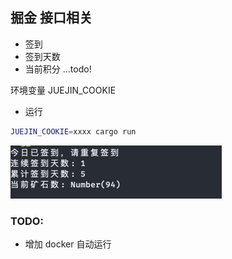 ## 掘金 接口相关

- 签到
- 签到天数
- 当前积分
...todo!

环境变量 JUEJIN_COOKIE

- 运行

```zsh
JUEJIN_COOKIE=xxxx cargo run
```

![process.png](/images/xxxxx.png)

### TODO:

- 增加 docker 自动运行